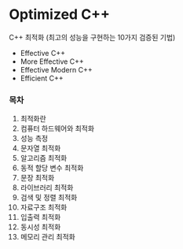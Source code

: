 # Optimized C++
C++ 최적화 (최고의 성능을 구현하는 10가지 검증된 기법)
- Effective C++
- More Effective C++
- Effective Modern C++
- Efficient C++

### 목차
1. 최적화란
2. 컴퓨터 하드웨어와 최적화
3. 성능 측정
4. 문자열 최적화
5. 알고리즘 최적화
6. 동적 할당 변수 최적화
7. 문장 최적화
8. 라이브러리 최적화
9. 검색 및 정렬 최적화
10. 자료구조 최적화
11. 입출력 최적화
12. 동시성 최적화
13. 메모리 관리 최적화
